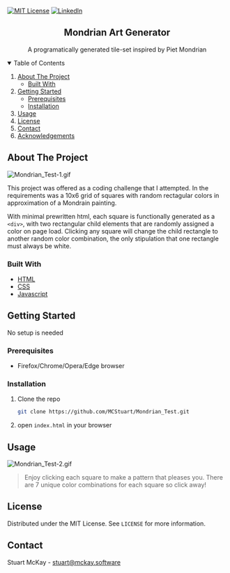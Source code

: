 [![MIT License][license-shield]][license-url]
[![LinkedIn][linkedin-shield]][linkedin-url]




  <h2 align="center"><strong>Mondrian Art Generator</strong></h3>

  <p align="center">
    A programatically generated tile-set inspired by Piet Mondrian
  </p>




<!-- TABLE OF CONTENTS -->
<details open="open">
  <summary>Table of Contents</summary>
  <ol>
    <li>
      <a href="#about-the-project">About The Project</a>
      <ul>
        <li><a href="#built-with">Built With</a></li>
      </ul>
    </li>
    <li>
      <a href="#getting-started">Getting Started</a>
      <ul>
        <li><a href="#prerequisites">Prerequisites</a></li>
        <li><a href="#installation">Installation</a></li>
      </ul>
    </li>
    <li><a href="#usage">Usage</a></li>
    <li><a href="#license">License</a></li>
    <li><a href="#contact">Contact</a></li>
    <li><a href="#acknowledgements">Acknowledgements</a></li>
  </ol>
</details>



<!-- ABOUT THE PROJECT -->
## About The Project

![Mondrian_Test-1.gif](https://s3.gifyu.com/images/Mondrian_Test-1.gif)

This project was offered as a coding challenge that I attempted. In the requirements was a 10x6 grid of squares with random rectagular colors in approximation of a Mondrain painting. 

With minimal prewritten html, each square is functionally generated as a ```<div>```, with two rectangular child elements that are randomly assigned a color on page load. Clicking any square will change the child rectangle to another random color combination, the only stipulation that one rectangle must always be white. 

### Built With

* [HTML](https://developer.mozilla.org/en-US/docs/Web/HTML)
* [CSS](https://www.w3.org/Style/CSS/Overview.en.html)
* [Javascript](https://developer.mozilla.org/en-US/docs/Web/JavaScript)



<!-- GETTING STARTED -->
## Getting Started

No setup is needed

### Prerequisites

* Firefox/Chrome/Opera/Edge browser

### Installation

1. Clone the repo
   ```sh
   git clone https://github.com/MCStuart/Mondrian_Test.git
   ```
2. open `index.html` in your browser



<!-- USAGE EXAMPLES -->
## Usage

![Mondrian_Test-2.gif](https://s3.gifyu.com/images/Mondrian_Test-2.gif)

>Enjoy clicking each square to make a pattern that pleases you. There are 7 unique color combinations for each square so click away!

<!-- LICENSE -->
## License

Distributed under the MIT License. See `LICENSE` for more information.



<!-- CONTACT -->
## Contact

Stuart McKay - stuart@mckay.software


<!-- MARKDOWN LINKS & IMAGES -->
[license-shield]: https://img.shields.io/github/license/othneildrew/Best-README-Template.svg?style=for-the-badge
[license-url]: https://github.com/MCStuart/Mondrian_Test/blob/master/license.txt
[linkedin-shield]: https://img.shields.io/badge/-LinkedIn-black.svg?style=for-the-badge&logo=linkedin&colorB=555
[linkedin-url]: https://www.linkedin.com/in/stuart-mckay-01/
